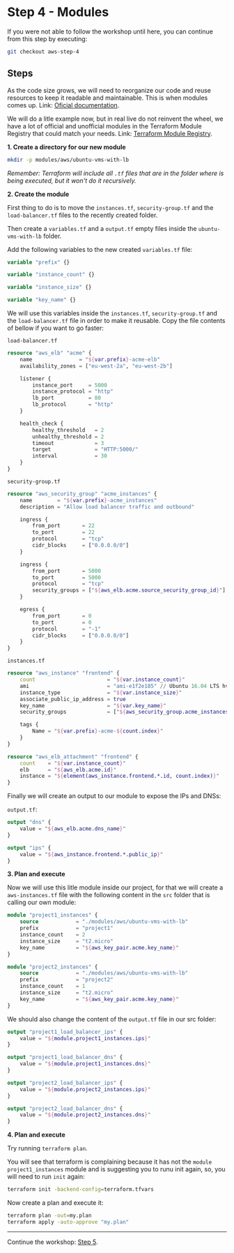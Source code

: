 # Step 4 - Modules

If you were not able to follow the workshop until here, you can continue from this step by executing:

```bash
git checkout aws-step-4
```

## Steps

As the code size grows, we will need to reorganize our code and reuse resources to keep it readable
and maintainable. This is when modules comes up. Link: [Oficial documentation](https://www.terraform.io/docs/modules/usage.html).

We will do a litle example now, but in real live do not reinvent the wheel, we have a lot of official and unofficial modules in the
Terraform Module Registry that could match your needs. Link: [Terraform Module Registry](https://www.terraform.io/docs/modules/usage.html).

**1\. Create a directory for our new module**

```bash
mkdir -p modules/aws/ubuntu-vms-with-lb
```

*Remember: Terraform will include all `.tf` files that are in the folder where is being executed,
but it won't do it recursively.*

**2\. Create the module**

First thing to do is to move the `instances.tf`, `security-group.tf` and the `load-balancer.tf` files to the recently created folder.

Then create a `variables.tf` and a `output.tf` empty files inside the `ubuntu-vms-with-lb` folder.

Add the following variables to the new created `variables.tf` file:

```tf
variable "prefix" {}

variable "instance_count" {}

variable "instance_size" {}

variable "key_name" {}
```

We will use this variables inside the `instances.tf`, `security-group.tf` and the `load-balancer.tf` file in order to make it reusable.
Copy the file contents of bellow if you want to go faster:

`load-balancer.tf`

```tf
resource "aws_elb" "acme" {
    name               = "${var.prefix}-acme-elb"
    availability_zones = ["eu-west-2a", "eu-west-2b"]

    listener {
        instance_port     = 5000
        instance_protocol = "http"
        lb_port           = 80
        lb_protocol       = "http"
    }

    health_check {
        healthy_threshold   = 2
        unhealthy_threshold = 2
        timeout             = 3
        target              = "HTTP:5000/"
        interval            = 30
    }
}
```

`security-group.tf`

```tf
resource "aws_security_group" "acme_instances" {
    name        = "${var.prefix}-acme_instances"
    description = "Allow load balancer traffic and outbound"

    ingress {
        from_port       = 22
        to_port         = 22
        protocol        = "tcp"
        cidr_blocks     = ["0.0.0.0/0"]
    }

    ingress {
        from_port       = 5000
        to_port         = 5000
        protocol        = "tcp"
        security_groups = ["${aws_elb.acme.source_security_group_id}"]
    }

    egress {
        from_port       = 0
        to_port         = 0
        protocol        = "-1"
        cidr_blocks     = ["0.0.0.0/0"]
    }
}
```

`instances.tf`

```tf
resource "aws_instance" "frontend" {
    count                       = "${var.instance_count}"
    ami                         = "ami-e1f2e185" // Ubuntu 16.04 LTS hvm:ebs-ssd
    instance_type               = "${var.instance_size}"
    associate_public_ip_address = true
    key_name                    = "${var.key_name}"
    security_groups             = ["${aws_security_group.acme_instances.name}"]

    tags {
        Name = "${var.prefix}-acme-${count.index}"
    }
}

resource "aws_elb_attachment" "frontend" {
    count    = "${var.instance_count}"
    elb      = "${aws_elb.acme.id}"
    instance = "${element(aws_instance.frontend.*.id, count.index)}"
}
```

Finally we will create an output to our module to expose the IPs and DNSs:

`output.tf`:

```tf
output "dns" {
    value = "${aws_elb.acme.dns_name}"
}

output "ips" {
    value = "${aws_instance.frontend.*.public_ip}"
}
```

**3\. Plan and execute**

Now we will use this litle module inside our project, for that we will create a `aws-instances.tf` file with the following
content in the `src` folder that is calling our own module:

```tf
module "project1_instances" {
    source            = "./modules/aws/ubuntu-vms-with-lb"
    prefix            = "project1"
    instance_count    = 2
    instance_size     = "t2.micro"
    key_name          = "${aws_key_pair.acme.key_name}"
}

module "project2_instances" {
    source            = "./modules/aws/ubuntu-vms-with-lb"
    prefix            = "project2"
    instance_count    = 1
    instance_size     = "t2.micro"
    key_name          = "${aws_key_pair.acme.key_name}"
}
```

We should also change the content of the `output.tf` file in our src folder:

```tf
output "project1_load_balancer_ips" {
    value = "${module.project1_instances.ips}"
}

output "project1_load_balancer_dns" {
    value = "${module.project1_instances.dns}"
}

output "project2_load_balancer_ips" {
    value = "${module.project2_instances.ips}"
}

output "project2_load_balancer_dns" {
    value = "${module.project2_instances.dns}"
}
```

**4\. Plan and execute**

Try running `terraform plan`.

You will see that terraform is complaining because it has not the `module project1_instances` module and is
suggesting you to runu init again, so, you will need to run `init` again:

```bash
terraform init -backend-config=terraform.tfvars
```

Now create a plan and execute it:

```bash
terraform plan -out=my.plan
terraform apply -auto-approve "my.plan"
```

---

Continue the workshop: [Step 5](https://github.com/artberri/101-terraform/tree/master/guide/aws/step-5.md).
